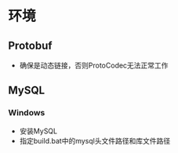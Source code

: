 # 环境
## Protobuf
- 确保是动态链接，否则ProtoCodec无法正常工作

## MySQL
### Windows
- 安装MySQL
- 指定build.bat中的mysql头文件路径和库文件路径